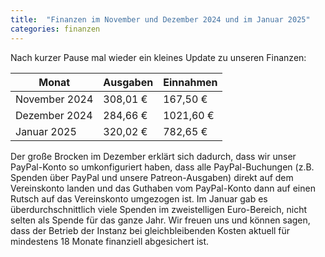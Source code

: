 ```yaml
---
title:  "Finanzen im November und Dezember 2024 und im Januar 2025"
categories: finanzen
---
```

Nach kurzer Pause mal wieder ein kleines Update zu unseren Finanzen:

| Monat         | Ausgaben | Einnahmen |
|---------------|----------|-----------|
| November 2024 | 308,01 € |  167,50 € |
| Dezember 2024 | 284,66 € | 1021,60 € |
| Januar 2025   | 320,02 € |  782,65 € |

Der große Brocken im Dezember erklärt sich dadurch, dass wir unser PayPal-Konto so umkonfiguriert haben, dass alle PayPal-Buchungen (z.B. Spenden über PayPal und unsere Patreon-Ausgaben) direkt auf dem Vereinskonto landen und das Guthaben vom PayPal-Konto dann auf einen Rutsch auf das Vereinskonto umgezogen ist. Im Januar gab es überdurchschnittlich viele Spenden im zweistelligen Euro-Bereich, nicht selten als Spende für das ganze Jahr. Wir freuen uns und können sagen, dass der Betrieb der Instanz bei gleichbleibenden Kosten aktuell für mindestens 18 Monate finanziell abgesichert ist.
